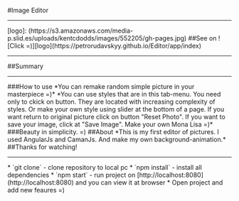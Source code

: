 #Image Editor
<hr>
[logo]: (https://s3.amazonaws.com/media-p.slid.es/uploads/kentcdodds/images/552205/gh-pages.jpg)
##See on ![Click =)][logo](https://petrorudavskyy.github.io/Editor/app/index)
<hr>
##Summary
<hr>
###How to use
*You can remake random simple picture in your masterpiece =)*
*You can use styles that are in this tab-menu. You need only to ckick on button. They are located with increasing complexity of styles. Or make your own style using slider at the bottom of a page. If you want return to original picture click on button "Reset Photo". If you want to save your image, click at "Save Image". Make your own Mona Lisa =)*
###Beauty in simplicity. =)
##About
*This is my first editor of pictures. I used AngularJs and CamanJs. And make my own background-animation.*
##Thanks for watching!
<hr>
  * `git clone` - clone repository to local pc
  * `npm install` - install all dependencies
  * `npm start` - run project on [http://localhost:8080](http://localhost:8080) and you can view it at browser
  * Open project and add new feaures =)
